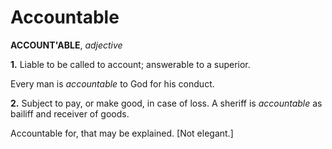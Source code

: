 # Accountable

**ACCOUNT'ABLE**, _adjective_

**1.** Liable to be called to account; answerable to a superior.

Every man is _accountable_ to God for his conduct.

**2.** Subject to pay, or make good, in case of loss. A sheriff is _accountable_ as bailiff and receiver of goods.

Accountable for, that may be explained. \[Not elegant.\]